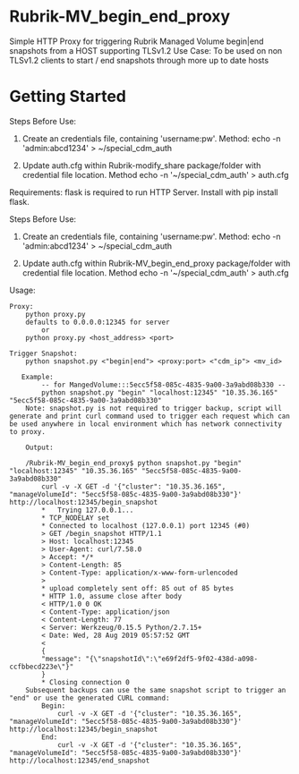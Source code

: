 # Rubrik-MV_begin_end_proxy
Simple HTTP Proxy for triggering Rubrik Managed Volume begin|end snapshots from a HOST supporting TLSv1.2 Use Case:  To be used on non TLSv1.2 clients to start / end snapshots through more up to date hosts 

# Getting Started

Steps Before Use:
1. Create an credentials file, containing 'username:pw'. Method: echo -n 'admin:abcd1234' > ~/special_cdm_auth

2. Update auth.cfg within Rubrik-modify_share package/folder with credential file location. Method echo -n '~/special_cdm_auth' > auth.cfg

Requirements: 
    flask is required to run HTTP Server. Install with pip install flask.


Steps Before Use:
1. Create an credentials file, containing 'username:pw'. Method: echo -n 'admin:abcd1234' > ~/special_cdm_auth

2. Update auth.cfg within Rubrik-MV_begin_end_proxy package/folder with credential file location. Method echo -n '~/special_cdm_auth' > auth.cfg

Usage: 

    Proxy:
        python proxy.py
        defaults to 0.0.0.0:12345 for server
            or 
        python proxy.py <host_address> <port>
    
    Trigger Snapshot:
        python snapshot.py <"begin|end"> <proxy:port> <"cdm_ip"> <mv_id>

       Example:
            -- for MangedVolume:::5ecc5f58-085c-4835-9a00-3a9abd08b330 --
            python snapshot.py "begin" "localhost:12345" "10.35.36.165" "5ecc5f58-085c-4835-9a00-3a9abd08b330"
        Note: snapshot.py is not required to trigger backup, script will generate and print curl command used to trigger each request which can be used anywhere in local environment which has network connectivity to proxy.
        
        Output:

        /Rubrik-MV_begin_end_proxy$ python snapshot.py "begin" "localhost:12345" "10.35.36.165" "5ecc5f58-085c-4835-9a00-   3a9abd08b330"
            curl -v -X GET -d '{"cluster": "10.35.36.165", "manageVolumeId": "5ecc5f58-085c-4835-9a00-3a9abd08b330"}' http://localhost:12345/begin_snapshot
            *   Trying 127.0.0.1...
            * TCP_NODELAY set
            * Connected to localhost (127.0.0.1) port 12345 (#0)
            > GET /begin_snapshot HTTP/1.1
            > Host: localhost:12345
            > User-Agent: curl/7.58.0
            > Accept: */*
            > Content-Length: 85
            > Content-Type: application/x-www-form-urlencoded
            > 
            * upload completely sent off: 85 out of 85 bytes
            * HTTP 1.0, assume close after body
            < HTTP/1.0 0 OK
            < Content-Type: application/json
            < Content-Length: 77
            < Server: Werkzeug/0.15.5 Python/2.7.15+
            < Date: Wed, 28 Aug 2019 05:57:52 GMT
            < 
            {
            "message": "{\"snapshotId\":\"e69f2df5-9f02-438d-a098-ccfbbecd223e\"}"
            }
            * Closing connection 0
        Subsequent backups can use the same snapshot script to trigger an "end" or use the generated CURL command:
            Begin:
                curl -v -X GET -d '{"cluster": "10.35.36.165", "manageVolumeId": "5ecc5f58-085c-4835-9a00-3a9abd08b330"}' http://localhost:12345/begin_snapshot
            End:
                curl -v -X GET -d '{"cluster": "10.35.36.165", "manageVolumeId": "5ecc5f58-085c-4835-9a00-3a9abd08b330"}' http://localhost:12345/end_snapshot
        
